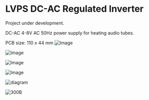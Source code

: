 # LVPS DC-AC Regulated Inverter

Project under development.

DC-AC 4-8V AC 50Hz power supply for heating audio tubes.

PCB size: 110 x 44 mm
![Image](https://github.com/user-attachments/assets/af36d67a-adfe-43c5-a450-950cb3fb4ff4)

![Image](https://github.com/user-attachments/assets/437346ce-3bf4-4e10-8401-fb9d07904c19)

![Image](https://github.com/user-attachments/assets/be2427a3-78cb-4e86-9e78-e31dfb34a242)

![Image](https://github.com/user-attachments/assets/a3d923b7-ceec-48d9-af9a-49af754f5950)

![diagram](https://github.com/user-attachments/assets/ecf15c73-93f6-4e5f-9827-ab029d881412)

![300B](https://github.com/user-attachments/assets/f6abea5d-960c-43b1-8391-2fd42699885a)
